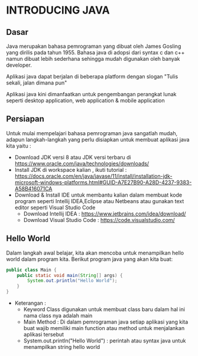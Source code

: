 # INTRODUCING JAVA
## Dasar
Java merupakan bahasa pemrograman yang dibuat oleh James Gosling yang dirilis pada tahun 1955. Bahasa java di adopsi dari syntax c dan c++ namun dibuat lebih sederhana sehingga mudah digunakan  oleh banyak developer.

Aplikasi java dapat berjalan di beberapa platform  dengan slogan "Tulis sekali, jalan dimana pun"

Aplikasi java kini dimanfaatkan untuk pengembangan perangkat lunak seperti desktop application, web application & mobile application 

## Persiapan
Untuk mulai mempelajari bahasa pemrograman java sangatlah mudah,  adapun langkah-langkah yang perlu disiapkan untuk membuat aplikasi java kita yaitu :

- Download JDK versi 8 atau JDK versi terbaru di https://www.oracle.com/java/technologies/downloads/
- Install JDK di workspace kalian , ikuti tutorial : https://docs.oracle.com/en/java/javase/11/install/installation-jdk-microsoft-windows-platforms.html#GUID-A7E27B90-A28D-4237-9383-A58B416071CA
- Download  & Install IDE untuk membantu kalian dalam membuat kode program seperti Intellij IDEA,Eclipse atau Netbeans 
atau gunakan text editor seperti Visual Studio Code
    - Download Intellij IDEA  : https://www.jetbrains.com/idea/download/ 
    - Download Visual Studio Code : https://code.visualstudio.com/

## Hello World
Dalam langkah awal belajar, kita akan mencoba untuk menampilkan hello world dalam program kita.
Berikut program java yang akan kita buat:

```java
public class Main {
    public static void main(String[] args) {
        System.out.println("Hello World");
    }
}

```
- Keterangan :
    - Keyword Class digunakan untuk membuat class baru dalam hal ini nama class nya adalah main
    - Main Method : Di dalam pemrograman java setiap aplikasi yang kita buat wajib memiliki main function atau method untuk menjalankan aplikasi tersebut
    - System.out.println("Hello World") : perintah atau syntax java untuk menampilkan string hello world



